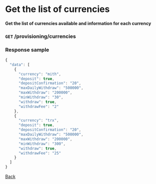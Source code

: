 # Get the list of currencies

#### Get the list of currencies available and information for each currency

### `GET` /provisioning/currencies

### Response sample

```js
{
  "data": [
    {
      "currency": "mith",
      "deposit": true,
      "depositConfirmation": "20",
      "maxDailyWithdraw": "500000",
      "maxWithdraw": "200000",
      "minWithdraw": "30",
      "withdraw": true,
      "withdrawFee": "2"
    },
    {
      "currency": "trx",
      "deposit": true,
      "depositConfirmation": "20",
      "maxDailyWithdraw": "500000",
      "maxWithdraw": "200000",
      "minWithdraw": "300",
      "withdraw": true,
      "withdrawFee": "25"
    }
  ]
}
```

[Back](../rest.md)